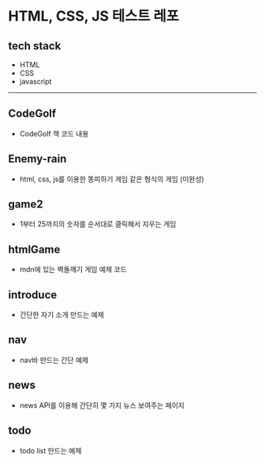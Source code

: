 # HTML, CSS, JS 테스트 레포

## tech stack
- HTML
- CSS
- javascript

---

## CodeGolf
- CodeGolf 책 코드 내용

## Enemy-rain
- html, css, js를 이용한 똥피하기 게임 같은 형식의 게임 (미완성)

## game2
- 1부터 25까지의 숫자를 순서대로 클릭해서 지우는 게임

## htmlGame
- mdn에 있는 벽돌깨기 게임 예제 코드

## introduce
- 간단한 자기 소개 만드는 예제

## nav
- nav바 만드는 간단 예제

## news
- news API를 이용해 간단히 몇 가지 뉴스 보여주는 페이지

## todo
- todo list 만드는 예제
